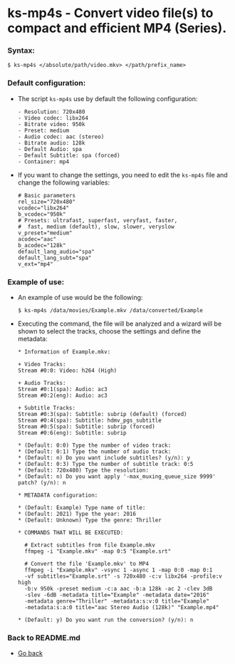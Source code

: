 ks-mp4s - Convert video file(s) to compact and efficient MP4 (Series).
=====================================================================

### Syntax:

```shell
$ ks-mp4s </absolute/path/video.mkv> </path/prefix_name>
```

### Default configuration:

  * The script `ks-mp4s` use by default the following configuration:
    
    ```shell
    - Resolution: 720x480
    - Video codec: libx264
    - Bitrate video: 950k
    - Preset: medium
    - Audio codec: aac (stereo)
    - Bitrate audio: 128k
    - Default Audio: spa
    - Default Subtitle: spa (forced)
    - Container: mp4
    ````
    
  * If you want to change the settings, you need to edit the `ks-mp4s` file and change the following variables:

    ```shell
    # Basic parameters
    rel_size="720x480"
    vcodec="libx264"
    b_vcodec="950k"
    # Presets: ultrafast, superfast, veryfast, faster,
    #  fast, medium (default), slow, slower, veryslow
    v_preset="medium"
    acodec="aac"
    b_acodec="128k"
    default_lang_audio="spa"
    default_lang_subt="spa"
    v_ext="mp4"
    ````
    
### Example of use:

  * An example of use would be the following:
  
    ```shell
    $ ks-mp4s /data/movies/Example.mkv /data/converted/Example
    ````
    
  * Executing the command, the file will be analyzed and a wizard will be shown to select the tracks, choose the settings and define the metadata:

    ```shell
    * Information of Example.mkv:

    + Video Tracks:
    Stream #0:0: Video: h264 (High)

    + Audio Tracks:
    Stream #0:1(spa): Audio: ac3
    Stream #0:2(eng): Audio: ac3

    + Subtitle Tracks:
    Stream #0:3(spa): Subtitle: subrip (default) (forced)
    Stream #0:4(spa): Subtitle: hdmv_pgs_subtitle
    Stream #0:5(spa): Subtitle: subrip (forced)
    Stream #0:6(eng): Subtitle: subrip

    * (Default: 0:0) Type the number of video track: 
    * (Default: 0:1) Type the number of audio track: 
    * (Default: n) Do you want include subtitles? (y/n): y
    * (Default: 0:3) Type the number of subtitle track: 0:5
    * (Default: 720x480) Type the resolution: 
    * (Default: n) Do you want apply '-max_muxing_queue_size 9999' patch? (y/n): n

    * METADATA configuration:

    * (Default: Example) Type name of title: 
    * (Default: 2021) Type the year: 2016
    * (Default: Unknown) Type the genre: Thriller

    * COMMANDS THAT WILL BE EXECUTED:

      # Extract subtitles from file Example.mkv
      ffmpeg -i "Example.mkv" -map 0:5 "Example.srt"

      # Convert the file 'Example.mkv' to MP4
      ffmpeg -i "Example.mkv" -vsync 1 -async 1 -map 0:0 -map 0:1 
      -vf subtitles="Example.srt" -s 720x480 -c:v libx264 -profile:v high 
      -b:v 950k -preset medium -c:a aac -b:a 128k -ac 2 -clev 3dB 
      -slev -6dB -metadata title="Example" -metadata date="2016" 
      -metadata genre="Thriller" -metadata:s:v:0 title="Example" 
      -metadata:s:a:0 title="aac Stereo Audio (128k)" "Example.mp4"

    * (Default: y) Do you want run the conversion? (y/n): n
    ````
    
### Back to README.md
    
* [Go back](https://github.com/q3aql/ks-tools/blob/main/README.md)
  
